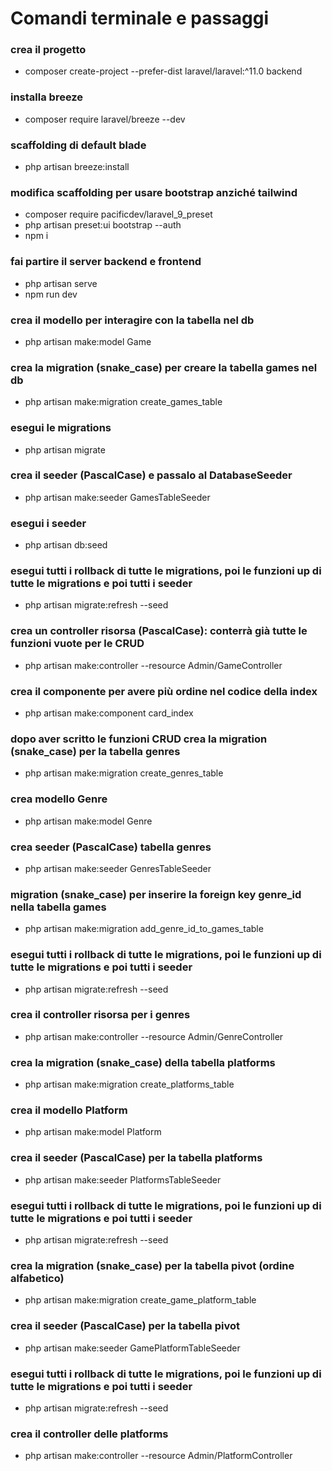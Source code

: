 # Comandi terminale e passaggi

### crea il progetto
- composer create-project --prefer-dist laravel/laravel:^11.0 backend

### installa breeze
- composer require laravel/breeze --dev

### scaffolding di default blade
- php artisan breeze:install

### modifica scaffolding per usare bootstrap anziché tailwind
- composer require pacificdev/laravel_9_preset
- php artisan preset:ui bootstrap --auth
- npm i

### fai partire il server backend e frontend
- php artisan serve
- npm run dev

### crea il modello per interagire con la tabella nel db
- php artisan make:model Game

### crea la migration (snake_case) per creare la tabella games nel db
- php artisan make:migration create_games_table

### esegui le migrations
- php artisan migrate

### crea il seeder (PascalCase) e passalo al DatabaseSeeder
- php artisan make:seeder GamesTableSeeder

### esegui i seeder
- php artisan db:seed

### esegui tutti i rollback di tutte le migrations, poi le funzioni up di tutte le migrations e poi tutti i seeder
- php artisan migrate:refresh --seed

### crea un controller risorsa (PascalCase): conterrà già tutte le funzioni vuote per le CRUD
- php artisan make:controller --resource Admin/GameController

### crea il componente per avere più ordine nel codice della index
- php artisan make:component card_index

### dopo aver scritto le funzioni CRUD crea la migration (snake_case) per la tabella genres
- php artisan make:migration create_genres_table

### crea modello Genre
- php artisan make:model Genre

### crea seeder (PascalCase) tabella genres
- php artisan make:seeder GenresTableSeeder

### migration (snake_case) per inserire la foreign key genre_id nella tabella games
- php artisan make:migration add_genre_id_to_games_table

### esegui tutti i rollback di tutte le migrations, poi le funzioni up di tutte le migrations e poi tutti i seeder
- php artisan migrate:refresh --seed

### crea il controller risorsa per i genres
- php artisan make:controller --resource Admin/GenreController

### crea la migration (snake_case) della tabella platforms
- php artisan make:migration create_platforms_table

### crea il modello Platform
- php artisan make:model Platform

### crea il seeder (PascalCase) per la tabella platforms
- php artisan make:seeder PlatformsTableSeeder

### esegui tutti i rollback di tutte le migrations, poi le funzioni up di tutte le migrations e poi tutti i seeder
- php artisan migrate:refresh --seed

### crea la migration (snake_case) per la tabella pivot (ordine alfabetico)
- php artisan make:migration create_game_platform_table

### crea il seeder (PascalCase) per la tabella pivot
- php artisan make:seeder GamePlatformTableSeeder

### esegui tutti i rollback di tutte le migrations, poi le funzioni up di tutte le migrations e poi tutti i seeder
- php artisan migrate:refresh --seed

### crea il controller delle platforms
- php artisan make:controller --resource Admin/PlatformController
